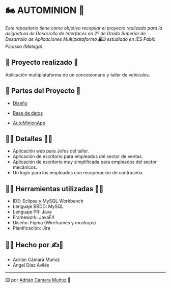 # 🏍️ AUTOMINION 🚗

_Este repositorio tiene como objetivo recopilar el proyecto realizado para la asignatura de Desarrollo de Interfaces en 2º de Grado Superior de Desarrollo de Aplicaciones Multiplataforma 🖥⌨  estudiado en IES Pablo Picasso (Málaga)._

## 📁 Proyecto realizado 📁
Aplicación multiplataforma de un concesionario y taller de vehículos. 

## 📁 Partes del Proyecto 📁
* [Diseño](https://github.com/AdrianCaMu/AutoMinion/tree/master/Dise%C3%B1o)

* [Base de datos](https://github.com/AdrianCaMu/AutoMinion/tree/master/BBDD)

* [AutoMinionApp](https://github.com/AdrianCaMu/AutoMinion/tree/master/Proyecto/AutoMinionApp)

## 👨‍💻 Detalles 👨‍💻
 - Aplicación web para Jefes del taller.
 - Aplicación de escritorio para empleados del sector de ventas.
 - Aplicación de escritorio muy simplificada para empleados del sector mecánicos.
 - Un login para los empleados con recuperación de contraseña.

## 👨‍💻 Herramientas utilizadas 👨‍💻
* IDE: Eclipse y MySQL Workbench
* Lenguaje BBDD: MySQL
* Lenguaje PR: Java
* Framework: JavaFX
* Diseño: Figma (Wireframes y mockups)
* Planificación: Jira

## 🧑‍💻 Hecho por ✍️💪
* Adrián Cámara Muñoz
* Ángel Díaz Avilés

---
⌨️ por [Adrián Cámara Muñoz](https://twitter.com/adriancamara740) 💛
